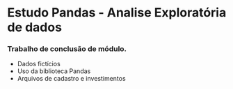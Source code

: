 # Estudo Pandas - Analise Exploratória de dados
### Trabalho de conclusão de módulo.
- Dados fictícios 
- Uso da biblioteca Pandas
- Arquivos de cadastro e investimentos

